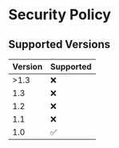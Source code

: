 # Security Policy

## Supported Versions


| Version | Supported          |
| ------- | ------------------ |
| >1.3    | :x:                |
| 1.3     | :x:                |
| 1.2     | :x:                |
| 1.1     | :x:                |
| 1.0     | :white_check_mark: |
